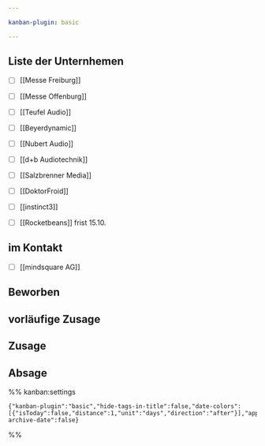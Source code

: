 ```yaml
---

kanban-plugin: basic

---
```


## Liste der Unternhemen

- [ ] [[Messe Freiburg]]
- [ ] [[Messe Offenburg]]
- [ ] [[Teufel Audio]]
- [ ] [[Beyerdynamic]]
- [ ] [[Nubert Audio]]
- [ ] [[d+b Audiotechnik]]
- [ ] [[Salzbrenner Media]]
- [ ] [[DoktorFroid]]
- [ ] [[instinct3]]
- [ ] [[Rocketbeans]] frist 15.10.


## im Kontakt

- [ ] [[mindsquare AG]]


## Beworben



## vorläufige Zusage



## Zusage



## Absage





%% kanban:settings
```
{"kanban-plugin":"basic","hide-tags-in-title":false,"date-colors":[{"isToday":false,"distance":1,"unit":"days","direction":"after"}],"append-archive-date":false}
```
%%